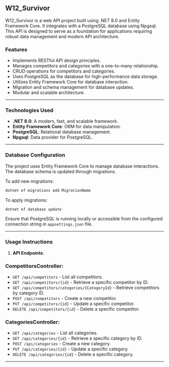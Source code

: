 ## W12_Survivor

W12_Survivor is a web API project built using .NET 8.0 and Entity Framework Core. 
It integrates with a PostgreSQL database using Npgsql. This API is designed to serve as a foundation 
for applications requiring robust data management and modern API architecture.

### Features

- Implements RESTful API design principles.
- Manages competitors and categories with a one-to-many relationship.
- CRUD operations for competitors and categories.
- Uses PostgreSQL as the database for high-performance data storage.
- Utilizes Entity Framework Core for database interaction.
- Migration and schema management for database updates.
- Modular and scalable architecture.

---

### Technologies Used

- **.NET 8.0**: A modern, fast, and scalable framework.
- **Entity Framework Core**: ORM for data manipulation.
- **PostgreSQL**: Relational database management.
- **Npgsql**: Data provider for PostgreSQL.

---

### Database Configuration

The project uses Entity Framework Core to manage database interactions. The database schema is updated through migrations.

To add new migrations:
```bash
dotnet ef migrations add MigrationName
```
To apply migrations:
```bash
dotnet ef database update
```

Ensure that PostgreSQL is running locally or accessible from the configured connection string in `appsettings.json` file.

---

### Usage Instructions

1. **API Endpoints**:

### CompetitorsController:
- `GET /api/competitors` - List all competitors.
- `GET /api/competitors/{id}` - Retrieve a specific competitor by ID.
- `GET /api/competitors/categories/{CategoryId}` - Retrieve competitors by category ID.
- `POST /api/competitors` - Create a new competitor.
- `PUT /api/competitors/{id}` - Update a specific competitor.
- `DELETE /api/competitors/{id}` - Delete a specific competitor.

### CategoriesController:
- `GET /api/categories` - List all categories.
- `GET /api/categories/{id}` - Retrieve a specific category by ID.
- `POST /api/categories` - Create a new category.
- `PUT /api/categories/{id}` - Update a specific category.
- `DELETE /api/categories/{id}` - Delete a specific category.

---
